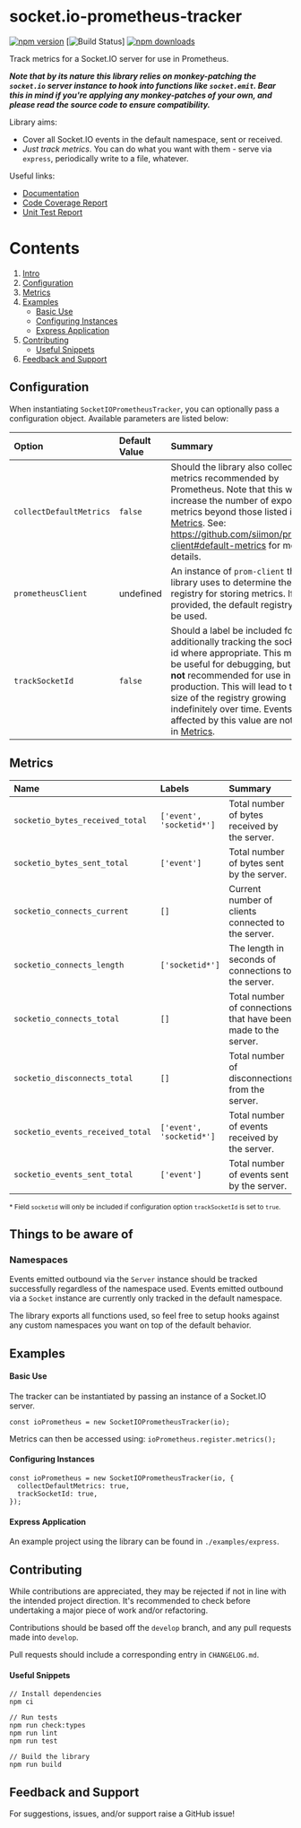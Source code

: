 # socket.io-prometheus-tracker

[![npm version](https://img.shields.io/npm/v/socket.io-prometheus-tracker.svg)](https://www.npmjs.com/package/socket.io-prometheus-tracker)
[![Build Status](https://github.com/jsau-/socket.io-prometheus-tracker/actions/workflows/cicd.yml/badge.svg?branch=master)]
[![npm downloads](https://img.shields.io/npm/dm/socket.io-prometheus-tracker.svg)](https://www.npmjs.com/package/socket.io-prometheus-tracker)

Track metrics for a Socket.IO server for use in Prometheus.

***Note that by its nature this library relies on monkey-patching the
`socket.io` server instance to hook into functions like `socket.emit`. Bear
this in mind if you're applying any monkey-patches of your own, and please read
the source code to ensure compatibility.***

Library aims:
* Cover all Socket.IO events in the default namespace, sent or received.
* _Just track metrics_. You can do what you want with them - serve via `express`, periodically write to a file, whatever.

Useful links:
* [Documentation](https://jsau-.github.io/socket.io-prometheus-tracker)
* [Code Coverage Report](https://jsau-.github.io/socket.io-prometheus-tracker/coverage/lcov-report)
* [Unit Test Report](https://jsau-.github.io/socket.io-prometheus-tracker/test_report.html)

# Contents
1. [Intro](#socket.io-prometheus-tracker)
2. [Configuration](#configuration)
3. [Metrics](#metrics)
4. [Examples](#examples)
    - [Basic Use](#basic-use)
    - [Configuring Instances](#configuring-instances)
    - [Express Application](#express-application)
5. [Contributing](#contributing)
    - [Useful Snippets](#useful-snippets)
6. [Feedback and Support](#feedback-and-support)

## Configuration

When instantiating `SocketIOPrometheusTracker`, you can optionally pass a
configuration object. Available parameters are listed below:

Option | Default Value | Summary
:--- | :--- | :---
`collectDefaultMetrics` | `false` | Should the library also collect metrics recommended by Prometheus. Note that this will increase the number of exposed metrics beyond those listed in [Metrics](#metrics). See: https://github.com/siimon/prom-client#default-metrics for more details.
`prometheusClient` | undefined | An instance of `prom-client` the library uses to determine the registry for storing metrics. If not provided, the default registry will be used.
`trackSocketId` | `false` | Should a label be included for additionally tracking the socket id where appropriate. This may be useful for debugging, but is **not** recommended for use in production. This will lead to the size of the registry growing indefinitely over time. Events affected by this value are noted in [Metrics](#metrics).

## Metrics

Name | Labels | Summary
:--- | :--- | :---
`socketio_bytes_received_total` | `['event', 'socketid*']` | Total number of bytes received by the server.
`socketio_bytes_sent_total` | `['event']` | Total number of bytes sent by the server.
`socketio_connects_current` | `[]` | Current number of clients connected to the server.
`socketio_connects_length` | `['socketid*']` | The length in seconds of connections to the server.
`socketio_connects_total` | `[]` | Total number of connections that have been made to the server.
`socketio_disconnects_total` | `[]` | Total number of disconnections from the server.
`socketio_events_received_total` | `['event', 'socketid*']` | Total number of events received by the server.
`socketio_events_sent_total` | `['event']` | Total number of events sent by the server.

<sub>* Field `socketid` will only be included if configuration option `trackSocketId` is set to `true`.</sub>

## Things to be aware of

### Namespaces

Events emitted outbound via the `Server` instance should be tracked
successfully regardless of the namespace used. Events emitted outbound
via a `Socket` instance are currently only tracked in the default
namespace.

The library exports all functions used, so feel free to setup hooks
against any custom namespaces you want on top of the default behavior.

## Examples

#### Basic Use

The tracker can be instantiated by passing an instance of a Socket.IO server.

```
const ioPrometheus = new SocketIOPrometheusTracker(io);
```

Metrics can then be accessed using: `ioPrometheus.register.metrics();`

#### Configuring Instances

```
const ioPrometheus = new SocketIOPrometheusTracker(io, {
  collectDefaultMetrics: true,
  trackSocketId: true,
});
```

#### Express Application

An example project using the library can be found in `./examples/express`.

## Contributing

While contributions are appreciated, they may be rejected if not in line with
the intended project direction. It's recommended to check before undertaking a
major piece of work and/or refactoring.

Contributions should be based off the `develop` branch, and any pull requests
made into `develop`.

Pull requests should include a corresponding entry in `CHANGELOG.md`.

#### Useful Snippets

```
// Install dependencies
npm ci

// Run tests
npm run check:types
npm run lint
npm run test

// Build the library
npm run build
```

## Feedback and Support

For suggestions, issues, and/or support raise a GitHub issue!
